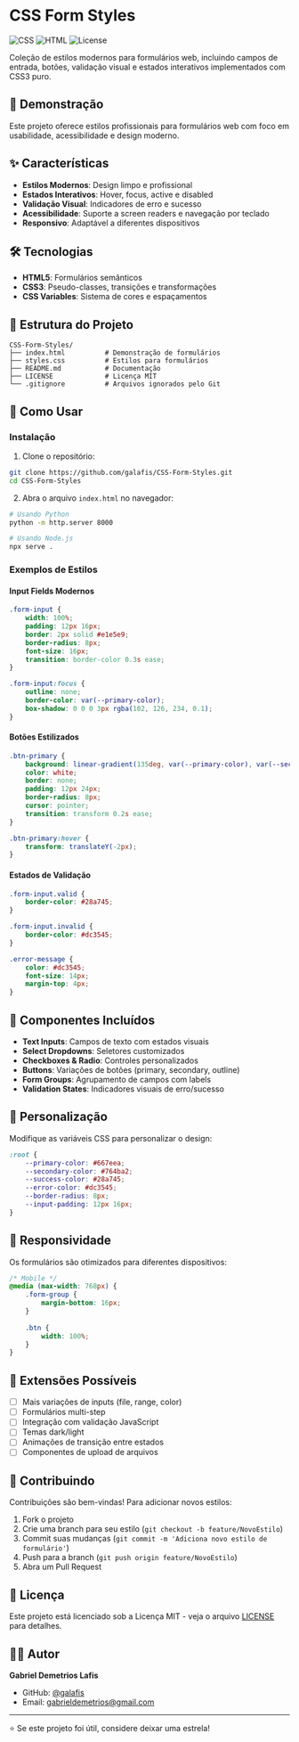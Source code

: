 # CSS Form Styles

![CSS](https://img.shields.io/badge/CSS3-1572B6?style=flat&logo=css3&logoColor=white)
![HTML](https://img.shields.io/badge/HTML5-E34F26?style=flat&logo=html5&logoColor=white)
![License](https://img.shields.io/badge/license-MIT-blue.svg)

Coleção de estilos modernos para formulários web, incluindo campos de entrada, botões, validação visual e estados interativos implementados com CSS3 puro.

## 🎯 Demonstração

Este projeto oferece estilos profissionais para formulários web com foco em usabilidade, acessibilidade e design moderno.

## ✨ Características

- **Estilos Modernos**: Design limpo e profissional
- **Estados Interativos**: Hover, focus, active e disabled
- **Validação Visual**: Indicadores de erro e sucesso
- **Acessibilidade**: Suporte a screen readers e navegação por teclado
- **Responsivo**: Adaptável a diferentes dispositivos

## 🛠️ Tecnologias

- **HTML5**: Formulários semânticos
- **CSS3**: Pseudo-classes, transições e transformações
- **CSS Variables**: Sistema de cores e espaçamentos

## 📁 Estrutura do Projeto

```
CSS-Form-Styles/
├── index.html          # Demonstração de formulários
├── styles.css          # Estilos para formulários
├── README.md           # Documentação
├── LICENSE             # Licença MIT
└── .gitignore          # Arquivos ignorados pelo Git
```

## 🚀 Como Usar

### Instalação

1. Clone o repositório:
```bash
git clone https://github.com/galafis/CSS-Form-Styles.git
cd CSS-Form-Styles
```

2. Abra o arquivo `index.html` no navegador:
```bash
# Usando Python
python -m http.server 8000

# Usando Node.js
npx serve .
```

### Exemplos de Estilos

#### Input Fields Modernos
```css
.form-input {
    width: 100%;
    padding: 12px 16px;
    border: 2px solid #e1e5e9;
    border-radius: 8px;
    font-size: 16px;
    transition: border-color 0.3s ease;
}

.form-input:focus {
    outline: none;
    border-color: var(--primary-color);
    box-shadow: 0 0 0 3px rgba(102, 126, 234, 0.1);
}
```

#### Botões Estilizados
```css
.btn-primary {
    background: linear-gradient(135deg, var(--primary-color), var(--secondary-color));
    color: white;
    border: none;
    padding: 12px 24px;
    border-radius: 8px;
    cursor: pointer;
    transition: transform 0.2s ease;
}

.btn-primary:hover {
    transform: translateY(-2px);
}
```

#### Estados de Validação
```css
.form-input.valid {
    border-color: #28a745;
}

.form-input.invalid {
    border-color: #dc3545;
}

.error-message {
    color: #dc3545;
    font-size: 14px;
    margin-top: 4px;
}
```

## 🎨 Componentes Incluídos

- **Text Inputs**: Campos de texto com estados visuais
- **Select Dropdowns**: Seletores customizados
- **Checkboxes & Radio**: Controles personalizados
- **Buttons**: Variações de botões (primary, secondary, outline)
- **Form Groups**: Agrupamento de campos com labels
- **Validation States**: Indicadores visuais de erro/sucesso

## 🔧 Personalização

Modifique as variáveis CSS para personalizar o design:

```css
:root {
    --primary-color: #667eea;
    --secondary-color: #764ba2;
    --success-color: #28a745;
    --error-color: #dc3545;
    --border-radius: 8px;
    --input-padding: 12px 16px;
}
```

## 📱 Responsividade

Os formulários são otimizados para diferentes dispositivos:

```css
/* Mobile */
@media (max-width: 768px) {
    .form-group {
        margin-bottom: 16px;
    }
    
    .btn {
        width: 100%;
    }
}
```

## 🔧 Extensões Possíveis

- [ ] Mais variações de inputs (file, range, color)
- [ ] Formulários multi-step
- [ ] Integração com validação JavaScript
- [ ] Temas dark/light
- [ ] Animações de transição entre estados
- [ ] Componentes de upload de arquivos

## 🤝 Contribuindo

Contribuições são bem-vindas! Para adicionar novos estilos:

1. Fork o projeto
2. Crie uma branch para seu estilo (`git checkout -b feature/NovoEstilo`)
3. Commit suas mudanças (`git commit -m 'Adiciona novo estilo de formulário'`)
4. Push para a branch (`git push origin feature/NovoEstilo`)
5. Abra um Pull Request

## 📄 Licença

Este projeto está licenciado sob a Licença MIT - veja o arquivo [LICENSE](LICENSE) para detalhes.

## 👨‍💻 Autor

**Gabriel Demetrios Lafis**

- GitHub: [@galafis](https://github.com/galafis)
- Email: gabrieldemetrios@gmail.com

---

⭐ Se este projeto foi útil, considere deixar uma estrela!

